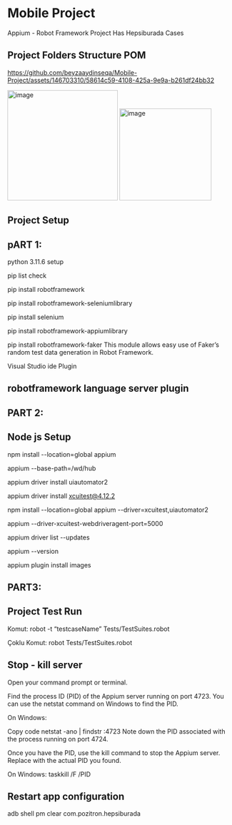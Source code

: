 # Mobile Project
 Appium - Robot Framework Project Has Hepsiburada Cases

Project Folders Structure POM 
-----------------------------
 https://github.com/beyzaaydinseqa/Mobile-Project/assets/146703310/58614c59-4108-425a-9e9a-b261df24bb32

<img width="247" alt="image" src="https://github.com/beyzaaydinseqa/Mobile-Project/assets/146703310/58614c59-4108-425a-9e9a-b261df24bb32">

<img width="206" alt="image" src="https://github.com/beyzaaydinseqa/Mobile-Project/assets/146703310/1ea03089-e01a-4115-b602-8da82dedb950">


Project Setup
-------------------------------
pART 1:
-------

python 3.11.6 setup

pip list check

pip install robotframework

pip install robotframework-seleniumlibrary

pip install selenium

pip install robotframework-appiumlibrary

pip install robotframework-faker
This module allows easy use of Faker’s random test data generation in Robot Framework.

Visual Studio ide Plugin 

robotframework language server plugin
--------------------------------------------------------------------
PART 2:
-------

Node js Setup
------------------------

npm install --location=global appium

appium --base-path=/wd/hub

appium driver install uiautomator2

appium driver install xcuitest@4.12.2

npm install --location=global appium --driver=xcuitest,uiautomator2

appium --driver-xcuitest-webdriveragent-port=5000

appium driver list --updates

appium --version

appium plugin install images

PART3:
------

Project Test Run
--------------------------------

Komut:
robot -t “testcaseName” Tests/TestSuites.robot 

Çoklu Komut:
robot Tests/TestSuites.robot 

Stop - kill server
---------------------------------

Open your command prompt or terminal.

Find the process ID (PID) of the Appium server running on port 4723. You can use the  netstat command on Windows to find the PID.


On Windows:

Copy code
netstat -ano | findstr :4723
Note down the PID associated with the process running on port 4724.

Once you have the PID, use the kill command to stop the Appium server. Replace <PID> with the actual PID you found.

On Windows:
taskkill /F /PID <PID>

Restart app configuration
-------------------------------

adb shell pm clear com.pozitron.hepsiburada

